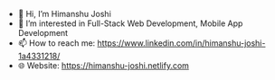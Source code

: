 - 👋 Hi, I’m Himanshu Joshi
- 👀 I’m interested in Full-Stack Web Development, Mobile App Development
- 📫 How to reach me: https://www.linkedin.com/in/himanshu-joshi-1a4331218/
- 🌐 Website: https://himanshu-joshi.netlify.com

<!---
ItsHyde-dev/ItsHyde-dev is a ✨ special ✨ repository because its `README.md` (this file) appears on your GitHub profile.
You can click the Preview link to take a look at your changes.
--->
